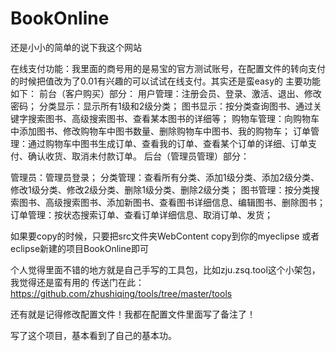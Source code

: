 BookOnline
==========

还是小小的简单的说下我这个网站

在线支付功能：我里面的商号用的是易宝的官方测试账号，在配置文件的转向支付的时候把值改为了0.01有兴趣的可以试试在线支付。其实还是蛮easy的
主要功能如下：
前台（客户购买）部分：
用户管理：注册会员、登录、激活、退出、修改密码；
分类显示：显示所有1级和2级分类；
图书显示：按分类查询图书、通过关键字搜索图书、高级搜索图书、查看某本图书的详细等；
购物车管理：向购物车中添加图书、修改购物车中图书数量、删除购物车中图书、我的购物车；
订单管理：通过购物车中图书生成订单、查看我的订单、查看某个订单的详细、订单支付、确认收货、取消未付款订单。
后台（管理员管理）部分：

管理员：管理员登录；
分类管理：查看所有分类、添加1级分类、添加2级分类、修改1级分类、修改2级分类、删除1级分类、删除2级分类；
图书管理：按分类搜索图书、高级搜索图书、添加新图书、查看图书详细信息、编辑图书、删除图书；
订单管理：按状态搜索订单、查看订单详细信息、取消订单、发货；


如果要copy的时候，只要把src文件夹WebContent copy到你的myeclipse 或者eclipse新建的项目BookOnline即可


个人觉得里面不错的地方就是自己手写的工具包，比如zju.zsq.tool这个小架包，我觉得还是蛮有用的
传送门在此：https://github.com/zhushiqing/tools/tree/master/tools


还有就是记得修改配置文件！我都在配置文件里面写了备注了！

写了这个项目，基本看到了自己的基本功。

